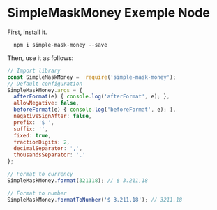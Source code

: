 # SimpleMaskMoney Exemple Node



First, install it.

```shell
  npm i simple-mask-money --save
```

Then, use it as follows:

```javascript
// Import library
const SimpleMaskMoney =  require('simple-mask-money');
// Default configuration
SimpleMaskMoney.args = {
  afterFormat(e) { console.log('afterFormat', e); },
  allowNegative: false,
  beforeFormat(e) { console.log('beforeFormat', e); },
  negativeSignAfter: false,
  prefix: '$ ',
  suffix: '',
  fixed: true,
  fractionDigits: 2,
  decimalSeparator: ',',
  thousandsSeparator: '.'
};

// Format to currency
SimpleMaskMoney.format(321118); // $ 3.211,18

// Format to number
SimpleMaskMoney.formatToNumber('$ 3.211,18'); // 3211.18
```
